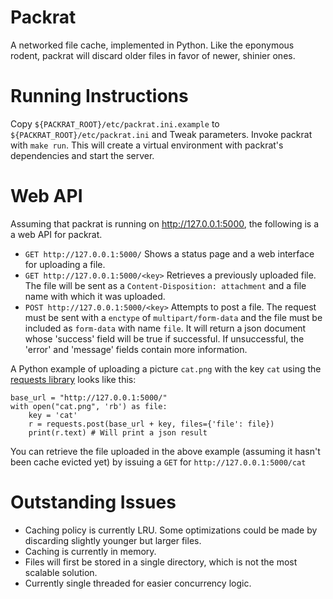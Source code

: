 Packrat
=======

A networked file cache, implemented in Python. Like the eponymous rodent,
packrat will discard older files in favor of newer, shinier ones.


Running Instructions
====================

Copy `${PACKRAT_ROOT}/etc/packrat.ini.example` to
`${PACKRAT_ROOT}/etc/packrat.ini` and Tweak parameters. Invoke packrat
with `make run`. This will create a virtual environment with packrat's
dependencies and start the server.


Web API
=======

Assuming that packrat is running on http://127.0.0.1:5000, the following
is a a web API for packrat.

 * `GET http://127.0.0.1:5000/` Shows a status page and a web interface
 for uploading a file.
 * `GET http://127.0.0.1:5000/<key>` Retrieves a previously uploaded file.
 The file will be sent as a `Content-Disposition: attachment` and a file
 name with which it was uploaded.
 * `POST http://127.0.0.1:5000/<key>` Attempts to post a file.  The
 request must be sent with a `enctype` of `multipart/form-data` and the
 file must be included as `form-data` with name `file`.  It will return
 a json document whose 'success' field will be true if successful.  If
 unsuccessful, the 'error' and 'message' fields contain more information.

A Python example of uploading a picture `cat.png` with the key `cat`
using the  [requests library](http://docs.python-requests.org/) looks
like this:

    base_url = "http://127.0.0.1:5000/"
    with open("cat.png", 'rb') as file:
        key = 'cat'
        r = requests.post(base_url + key, files={'file': file})
        print(r.text) # Will print a json result

You can retrieve the file uploaded in the above example (assuming it
hasn't been cache evicted yet) by issuing a `GET` for
`http://127.0.0.1:5000/cat`


Outstanding Issues
==================

 * Caching policy is currently LRU. Some optimizations could be made
 by discarding slightly younger but larger files.
 * Caching is currently in memory.
 * Files will first be stored in a single directory, which is not the
 most scalable solution.
 * Currently single threaded for easier concurrency logic.
